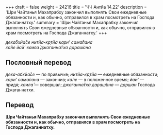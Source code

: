 +++
draft = false
weight = 24216
title = 'ЧЧ Антйа 14.22'
description = 'Шри Чайтанья Махапрабху закончил выполнять Свои ежедневные обязанности и, как обычно, отправился в храм посмотреть на Господа Джаганнатху.'
summary = 'Шри Чайтанья Махапрабху закончил выполнять Свои ежедневные обязанности и, как обычно, отправился в храм посмотреть на Господа Джаганнатху.'
+++

_деха̄бхйа̄се нитйа-кр̣тйа кари’ сама̄пана  
ка̄ле йа̄и’ каила̄ джаганна̄тха дараш́ана_

## Пословный перевод

_деха_\-_абхйа̄се_ — по привычке; _нитйа_\-_кр̣тйа_ — ежедневные обязанности; _кари’_ _сама̄пана_ — закончив; _ка̄ле_ — в положенное время; _йа̄и’_ — придя; _каила̄_ — совершал; _джаганна̄тха_ _дараш́ана_ — _даршан_ Господа Джаганнатхи.

## Перевод

**Шри Чайтанья Махапрабху закончил выполнять Свои ежедневные обязанности и, как обычно, отправился в храм посмотреть на Господа Джаганнатху.**
